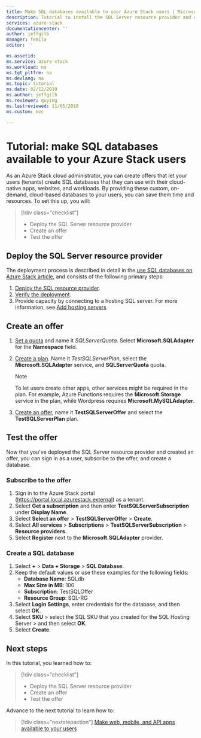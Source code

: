 ```yaml
---
title: Make SQL databases available to your Azure Stack users | Microsoft Docs
description: Tutorial to install the SQL Server resource provider and create offers that let Azure Stack users create SQL databases.
services: azure-stack
documentationcenter: ''
author: jeffgilb
manager: femila
editor: ''

ms.assetid:
ms.service: azure-stack
ms.workload: na
ms.tgt_pltfrm: na
ms.devlang: na
ms.topic: tutorial
ms.date: 02/12/2019
ms.author: jeffgilb
ms.reviewer: quying
ms.lastreviewed: 11/05/2018
ms.custom: mvc

---
```

# Tutorial: make SQL databases available to your Azure Stack users

As an Azure Stack cloud administrator, you can create offers that let your users (tenants) create SQL databases that they can use with their cloud-native apps, websites, and workloads. By providing these custom, on-demand, cloud-based databases to your users, you can save them time and resources. To set this up, you will:

> [!div class="checklist"]
> * Deploy the SQL Server resource provider
> * Create an offer
> * Test the offer

## Deploy the SQL Server resource provider

The deployment process is described in detail in the [use SQL databases on Azure Stack article](azure-stack-sql-resource-provider-deploy.md), and consists of the following primary steps:

1. [Deploy the SQL resource provider](azure-stack-sql-resource-provider-deploy.md).
2. [Verify the deployment](azure-stack-sql-resource-provider-deploy.md#verify-the-deployment-using-the-azure-stack-portal).
3. Provide capacity by connecting to a hosting SQL server. For more information, see [Add hosting servers](azure-stack-sql-resource-provider-hosting-servers.md)

## Create an offer

1.	[Set a quota](azure-stack-setting-quotas.md) and name it *SQLServerQuota*. Select **Microsoft.SQLAdapter** for the **Namespace** field.
2.	[Create a plan](azure-stack-create-plan.md). Name it *TestSQLServerPlan*, select the **Microsoft.SQLAdapter** service, and **SQLServerQuota** quota.

    > [!NOTE]
    > To let users create other apps, other services might be required in the plan. For example, Azure Functions requires the **Microsoft.Storage** service in the plan, while Wordpress requires **Microsoft.MySQLAdapter**.

3.	[Create an offer](azure-stack-create-offer.md), name it **TestSQLServerOffer** and select the **TestSQLServerPlan** plan.

## Test the offer

Now that you've deployed the SQL Server resource provider and created an offer, you can sign in as a user, subscribe to the offer, and create a database.

### Subscribe to the offer

1. Sign in to the Azure Stack portal (https://portal.local.azurestack.external) as a tenant.
2. Select **Get a subscription** and then enter  **TestSQLServerSubscription** under **Display Name**.
3. Select **Select an offer** > **TestSQLServerOffer** > **Create**.
4. Select **All services** > **Subscriptions** > **TestSQLServerSubscription** > **Resource providers**.
5. Select **Register** next to the **Microsoft.SQLAdapter** provider.

### Create a SQL database

1. Select **+** > **Data + Storage** > **SQL Database**.
2. Keep the default values or use these examples for the following fields:
    - **Database Name**: SQLdb
    - **Max Size in MB**: 100
    - **Subscription**: TestSQLOffer
    - **Resource Group**: SQL-RG
3. Select **Login Settings**, enter credentials for the database, and then select **OK**.
4. Select **SKU** > select the SQL SKU that you created for the SQL Hosting Server > and then select **OK**.
5. Select **Create**.

## Next steps

In this tutorial, you learned how to:

> [!div class="checklist"]
> * Deploy the SQL Server resource provider
> * Create an offer
> * Test the offer

Advance to the next tutorial to learn how to:

> [!div class="nextstepaction"]
> [Make web, mobile, and API apps available to your users]( azure-stack-tutorial-app-service.md)